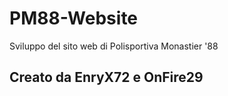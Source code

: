 # PM88-Website
Sviluppo del sito web di Polisportiva Monastier '88

## Creato da EnryX72 e OnFire29
